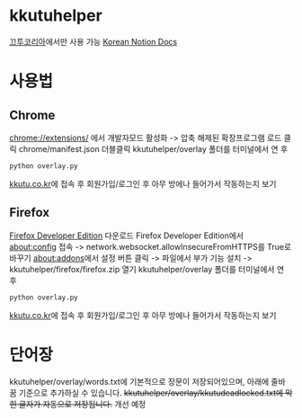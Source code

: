 # kkutuhelper
[끄투코리아](kkutu.co.kr)에서만 사용 가능
[Korean Notion Docs](https://www.notion.so/Project-Report-KKUTU-HELPER-2216a3ed2d7980dbbdd2fbc6264c9e7f?source=copy_link)

# 사용법
## Chrome
[chrome://extensions/](chrome://extensions) 에서 개발자모드 활성화 -> 압축 해제된 확장프로그램 로드 클릭
chrome/manifest.json 더블클릭
kkutuhelper/overlay 폴더를 터미널에서 연 후

```python overlay.py```

[kkutu.co.kr](kkutu.co.kr)에 접속 후 회원가입/로그인 후 아무 방에나 들어가서 작동하는지 보기
## Firefox
[Firefox Developer Edition](https://www.firefox.com/ko/channel/desktop/developer/) 다운로드
Firefox Developer Edition에서 [about:config](about:config) 접속 -> network.websocket.allowInsecureFromHTTPS를 True로 바꾸기
[about:addons](about:addons)에서 설정 버튼 클릭 -> 파일에서 부가 기능 설치 -> kkutuhelper/firefox/firefox.zip 열기
kkutuhelper/overlay 폴더를 터미널에서 연 후

```python overlay.py```

[kkutu.co.kr](kkutu.co.kr)에 접속 후 회원가입/로그인 후 아무 방에나 들어가서 작동하는지 보기

# 단어장
kkutuhelper/overlay/words.txt에 기본적으로 장문이 저장되어있으며, 아래에 줄바꿈 기준으로 추가하실 수 있습니다.
~~kkutuhelper/overlay/kkutudeadlocked.txt에 막힌 글자가 자동으로 저장됩니다.~~ 개선 예정
